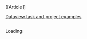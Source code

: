[[Article]]

[Dataview task and project examples](https://forum.obsidian.md/t/dataview-task-and-project-examples/17011)

![Obsidian Forum](data:image/svg;base64,R0lGODlhAQABAIAAAAAAAP///yH5BAEAAAAALAAAAAABAAEAAAIBRAA7)

Loading